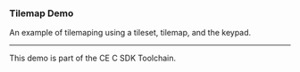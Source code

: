 ### Tilemap Demo

An example of tilemaping using a tileset, tilemap, and the keypad.

---

This demo is part of the CE C SDK Toolchain.

